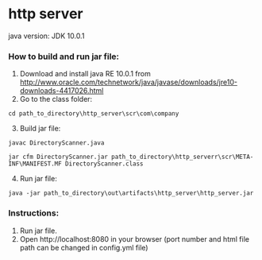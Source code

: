 # http server
java version: JDK 10.0.1
### How to build and run jar file:

1. Download and install java RE 10.0.1 from http://www.oracle.com/technetwork/java/javase/downloads/jre10-downloads-4417026.html
2. Go to the class folder:
```
cd path_to_directory\http_server\scr\com\company
```
3. Build jar file:
```
javac DirectoryScanner.java

jar cfm DirectoryScanner.jar path_to_directory\http_serverr\scr\META-INF\MANIFEST.MF DirectoryScanner.class
```
4. Run jar file:
```
java -jar path_to_directory\out\artifacts\http_server\http_server.jar
```

### Instructions:

1. Run jar file.
2. Open http://localhost:8080 in your browser (port number and html file path can be changed in config.yml file)
